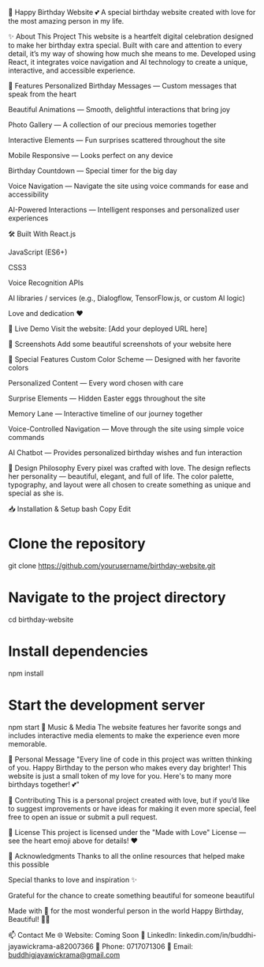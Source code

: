 🎉 Happy Birthday Website 💕
A special birthday website created with love for the most amazing person in my life.

✨ About This Project
This website is a heartfelt digital celebration designed to make her birthday extra special. Built with care and attention to every detail, it’s my way of showing how much she means to me. Developed using React, it integrates voice navigation and AI technology to create a unique, interactive, and accessible experience.

🎈 Features
Personalized Birthday Messages — Custom messages that speak from the heart

Beautiful Animations — Smooth, delightful interactions that bring joy

Photo Gallery — A collection of our precious memories together

Interactive Elements — Fun surprises scattered throughout the site

Mobile Responsive — Looks perfect on any device

Birthday Countdown — Special timer for the big day

Voice Navigation — Navigate the site using voice commands for ease and accessibility

AI-Powered Interactions — Intelligent responses and personalized user experiences

🛠️ Built With
React.js

JavaScript (ES6+)

CSS3

Voice Recognition APIs

AI libraries / services (e.g., Dialogflow, TensorFlow.js, or custom AI logic)

Love and dedication ❤️

🚀 Live Demo
Visit the website: [Add your deployed URL here]

📱 Screenshots
Add some beautiful screenshots of your website here

💝 Special Features
Custom Color Scheme — Designed with her favorite colors

Personalized Content — Every word chosen with care

Surprise Elements — Hidden Easter eggs throughout the site

Memory Lane — Interactive timeline of our journey together

Voice-Controlled Navigation — Move through the site using simple voice commands

AI Chatbot — Provides personalized birthday wishes and fun interaction

🎨 Design Philosophy
Every pixel was crafted with love. The design reflects her personality — beautiful, elegant, and full of life. The color palette, typography, and layout were all chosen to create something as unique and special as she is.

📥 Installation & Setup
bash
Copy
Edit
# Clone the repository
git clone https://github.com/yourusername/birthday-website.git

# Navigate to the project directory
cd birthday-website

# Install dependencies
npm install

# Start the development server
npm start
🎵 Music & Media
The website features her favorite songs and includes interactive media elements to make the experience even more memorable.

💌 Personal Message
"Every line of code in this project was written thinking of you. Happy Birthday to the person who makes every day brighter! This website is just a small token of my love for you. Here's to many more birthdays together! 💕"

🤝 Contributing
This is a personal project created with love, but if you’d like to suggest improvements or have ideas for making it even more special, feel free to open an issue or submit a pull request.

📄 License
This project is licensed under the "Made with Love" License — see the heart emoji above for details! ❤️

🙏 Acknowledgments
Thanks to all the online resources that helped make this possible

Special thanks to love and inspiration ✨

Grateful for the chance to create something beautiful for someone beautiful

Made with 💖 for the most wonderful person in the world
Happy Birthday, Beautiful! 🎂🎉

📫 Contact Me
🌐 Website: Coming Soon
🔗 LinkedIn: linkedin.com/in/buddhi-jayawickrama-a82007366
📱 Phone: 0717071306
📧 Email: buddhigjayawickrama@gmail.com

